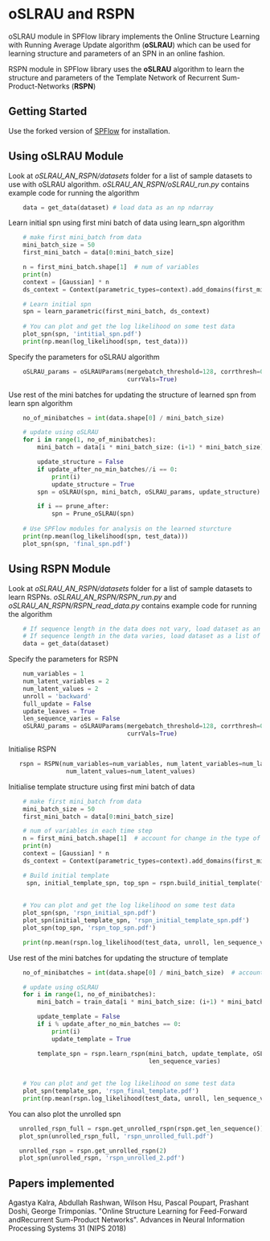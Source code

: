 # oSLRAU and RSPN

oSLRAU module in SPFlow library implements the Online Structure Learning with Running Average Update algorithm (**oSLRAU**) 
which can be used for learning structure and parameters of an SPN in an online fashion.

RSPN module in SPFlow library uses the **oSLRAU** algorithm to learn the structure and parameters of the Template Network
of Recurrent Sum-Product-Networks (**RSPN**)  

## Getting Started

Use the forked version of [SPFlow](https://github.com/c0derzer0/SPFlow) for installation.

## Using oSLRAU Module

Look at *oSLRAU_AN_RSPN/datasets* folder for a list of sample datasets to use with oSLRAU algorithm. 
*oSLRAU_AN_RSPN/oSLRAU_run.py* contains example code for running the algorithm
```python
    data = get_data(dataset) # load data as an np ndarray
 ```
Learn initial spn using first mini batch of data using learn_spn algorithm
```python
    # make first mini_batch from data
    mini_batch_size = 50
    first_mini_batch = data[0:mini_batch_size]

    n = first_mini_batch.shape[1]  # num of variables 
    print(n)
    context = [Gaussian] * n
    ds_context = Context(parametric_types=context).add_domains(first_mini_batch)

    # Learn initial spn 
    spn = learn_parametric(first_mini_batch, ds_context)
    
    # You can plot and get the log likelihood on some test data
    plot_spn(spn, 'intitial_spn.pdf')
    print(np.mean(log_likelihood(spn, test_data)))
```
Specify the parameters for oSLRAU algorithm
```python
    oSLRAU_params = oSLRAUParams(mergebatch_threshold=128, corrthresh=0.1, mvmaxscope=1, equalweight=True,
                                 currVals=True)
```                                
Use rest of the mini batches for updating the structure of learned spn from learn spn algorithm
```python
    no_of_minibatches = int(data.shape[0] / mini_batch_size)

    # update using oSLRAU
    for i in range(1, no_of_minibatches):
        mini_batch = data[i * mini_batch_size: (i+1) * mini_batch_size]

        update_structure = False
        if update_after_no_min_batches//i == 0:
            print(i)
            update_structure = True
        spn = oSLRAU(spn, mini_batch, oSLRAU_params, update_structure)

        if i == prune_after:
            spn = Prune_oSLRAU(spn)
            
    # Use SPFlow modules for analysis on the learned sturcture
    print(np.mean(log_likelihood(spn, test_data)))
    plot_spn(spn, 'final_spn.pdf')
```
## Using RSPN Module

Look at *oSLRAU_AN_RSPN/datasets* folder for a list of sample datasets to learn RSPNs. 
*oSLRAU_AN_RSPN/RSPN_run.py* and *oSLRAU_AN_RSPN/RSPN_read_data.py* contains example code for running the algorithm
```python
    # If sequence length in the data does not vary, load dataset as an np ndarray
    # If sequence length in the data varies, load dataset as a list of ndarrays
    data = get_data(dataset) 
 ``` 
 Specify the parameters for RSPN
```python
    num_variables = 1
    num_latent_variables = 2
    num_latent_values = 2
    unroll = 'backward'
    full_update = False
    update_leaves = True
    len_sequence_varies = False
    oSLRAU_params = oSLRAUParams(mergebatch_threshold=128, corrthresh=0.1, mvmaxscope=1, equalweight=True,
                                 currVals=True)
```
Initialise RSPN 
```python
   rspn = RSPN(num_variables=num_variables, num_latent_variables=num_latent_variables,
                num_latent_values=num_latent_values)
```
Initialise template structure using first mini batch of data
```python
    # make first mini_batch from data
    mini_batch_size = 50
    first_mini_batch = data[0:mini_batch_size]

    # num of variables in each time step
    n = first_mini_batch.shape[1]  # account for change in the type of data, if length os sequence varies
    print(n)
    context = [Gaussian] * n
    ds_context = Context(parametric_types=context).add_domains(first_mini_batch[:, 0:num_variables]

    # Build initial template
     spn, initial_template_spn, top_spn = rspn.build_initial_template(first_mini_batch, ds_context,
                                                                       len_sequence_varies)
    
    # You can plot and get the log likelihood on some test data
    plot_spn(spn, 'rspn_initial_spn.pdf')
    plot_spn(initial_template_spn, 'rspn_initial_template_spn.pdf')
    plot_spn(top_spn, 'rspn_top_spn.pdf')

    print(np.mean(rspn.log_likelihood(test_data, unroll, len_sequence_varies=False)))
```                                
Use rest of the mini batches for updating the structure of template
```python
    no_of_minibatches = int(data.shape[0] / mini_batch_size)  # account for change in the type of data, if length os sequence varies

    # update using oSLRAU
    for i in range(1, no_of_minibatches):
        mini_batch = train_data[i * mini_batch_size: (i+1) * mini_batch_size]

        update_template = False
        if i % update_after_no_min_batches == 0:
            print(i)
            update_template = True

        template_spn = rspn.learn_rspn(mini_batch, update_template, oSLRAU_params, unroll, full_update, update_leaves,
                                       len_sequence_varies)
           
            
    # You can plot and get the log likelihood on some test data
    plot_spn(template_spn, 'rspn_final_template.pdf')
    print(np.mean(rspn.log_likelihood(test_data, unroll, len_sequence_varies)))

```
You can also plot the unrolled spn
```python
   unrolled_rspn_full = rspn.get_unrolled_rspn(rspn.get_len_sequence())
   plot_spn(unrolled_rspn_full, 'rspn_unrolled_full.pdf')

   unrolled_rspn = rspn.get_unrolled_rspn(2)
   plot_spn(unrolled_rspn, 'rspn_unrolled_2.pdf')
 ```
## Papers implemented
Agastya Kalra, Abdullah Rashwan, Wilson Hsu, Pascal Poupart, Prashant Doshi, George Trimponias. 
"Online Structure Learning for Feed-Forward andRecurrent Sum-Product Networks". 
Advances in Neural Information Processing Systems 31 (NIPS 2018)


    

